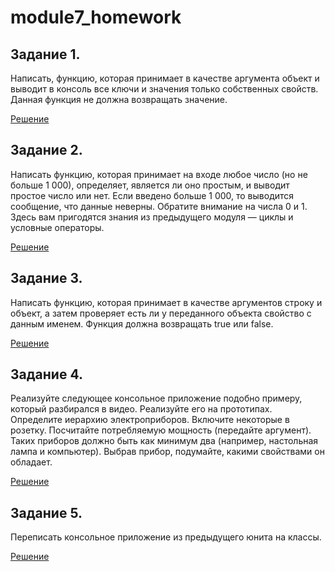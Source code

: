 # module7_homework
## Задание 1.
Написать, функцию, которая принимает в качестве аргумента объект и выводит в консоль все ключи и значения только собственных свойств. Данная функция не должна возвращать значение.

[Решение](https://github.com/iv-yaremchuk/module7_homework/blob/main/task1.js)
## Задание 2.
Написать функцию, которая принимает на входе любое число (но не больше 1 000), определяет, является ли оно простым, и выводит простое число или нет. Если введено больше 1 000, то выводится сообщение, что данные неверны. Обратите внимание на числа 0 и 1. Здесь вам пригодятся знания из предыдущего модуля — циклы и условные операторы.

[Решение](https://github.com/iv-yaremchuk/module7_homework/blob/main/task2.js)
## Задание 3.
Написать функцию, которая принимает в качестве аргументов строку и объект, а затем проверяет есть ли у переданного объекта свойство с данным именем. Функция должна возвращать true или false.

[Решение](https://github.com/iv-yaremchuk/module7_homework/blob/main/task3.js)
## Задание 4.
Реализуйте следующее консольное приложение подобно примеру, который разбирался в видео. Реализуйте его на прототипах. Определите иерархию электроприборов. Включите некоторые в розетку. Посчитайте потребляемую мощность (передайте аргумент). Таких приборов должно быть как минимум два (например, настольная лампа и компьютер). Выбрав прибор, подумайте, какими свойствами он обладает.

[Решение](https://github.com/iv-yaremchuk/module7_homework/blob/main/task4.js)
## Задание 5.
Переписать консольное приложение из предыдущего юнита на классы.

[Решение](https://github.com/iv-yaremchuk/module7_homework/blob/main/task5.js)

